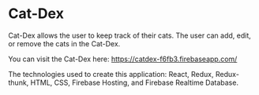 # Cat-Dex 

Cat-Dex allows the user to keep track of their cats. The user can add, edit, or remove the cats in the Cat-Dex.

You can visit the Cat-Dex here: https://catdex-f6fb3.firebaseapp.com/ 

The technologies used to create this application: React, Redux, Redux-thunk, HTML, CSS, Firebase Hosting, and Firebase Realtime Database.
